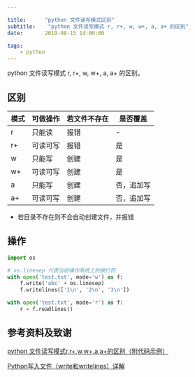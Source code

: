 ```yaml
---

title:      "python 文件读写模式区别"
subtitle:    "python 文件读写模式 r, r+, w, w+, a, a+ 的区别"
date:       2019-08-15 14:00:00

tags:
    - python
---
```




python 文件读写模式 r, r+, w, w+, a, a+ 的区别。



## 区别

| 模式 | 可做操作 | 若文件不存在 | 是否覆盖   |
| ---- | -------- | ------------ | ---------- |
| r    | 只能读   | 报错         | -          |
| r+   | 可读可写 | 报错         | 是         |
| w    | 只能写   | 创建         | 是         |
| w+   | 可读可写 | 创建         | 是         |
| a    | 只能写   | 创建         | 否，追加写 |
| a+   | 可读可写 | 创建         | 否，追加写 |

- 若目录不存在则不会自动创建文件，并报错



## 操作

```python
import os

# os.linesep 代表当前操作系统上的换行符
with open('test.txt', mode='w') as f:
    f.write('abc' + os.linesep)
    f.writelines(['1\n', '2\n', '3\n'])

with open('test.txt', mode='r') as f:
    r = f.readlines()
```



## 参考资料及致谢

[python 文件读写模式r,r+,w,w+,a,a+的区别（附代码示例）](https://www.cnblogs.com/dadong616/p/6824859.html)

[Python写入文件（write和writelines）详解](http://c.biancheng.net/view/2556.html)

